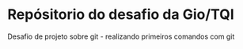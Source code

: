 # Repósitorio do desafio da Gio/TQI
Desafio de projeto sobre git - realizando primeiros comandos com git 
